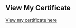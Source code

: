 ## View My Certificate

[View my certificate here](https://engineer.kodekloud.com/certificate-verification/0f02193a-2cef-4896-b719-6290a2f9fa7d)